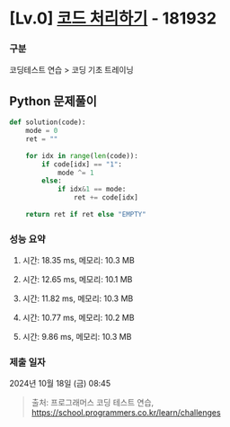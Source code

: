 # [Lv.0] [코드 처리하기](https://school.programmers.co.kr/learn/courses/30/lessons/181932?language=python3) - 181932 

### 구분

코딩테스트 연습 > 코딩 기초 트레이닝

## Python 문제풀이

```py
def solution(code):
    mode = 0
    ret = ""
    
    for idx in range(len(code)):
        if code[idx] == "1":
            mode ^= 1
        else:
            if idx&1 == mode:
                ret += code[idx]
    
    return ret if ret else "EMPTY"
```

### 성능 요약

1. 시간: 18.35 ms, 메모리: 10.3 MB

2. 시간: 12.65 ms, 메모리: 10.1 MB
3. 시간: 11.82 ms, 메모리: 10.3 MB
4. 시간: 10.77 ms, 메모리: 10.2 MB
5. 시간: 9.86 ms, 메모리: 10.3 MB

### 제출 일자

2024년 10월 18일 (금) 08:45

> 출처: 프로그래머스 코딩 테스트 연습, https://school.programmers.co.kr/learn/challenges
